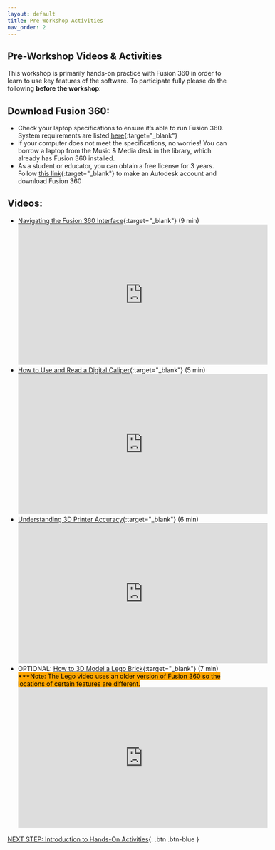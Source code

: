 ```yaml
---
layout: default
title: Pre-Workshop Activities
nav_order: 2
---
```

## Pre-Workshop Videos & Activities
This workshop is primarily hands-on practice with Fusion 360 in order to learn to use key features of the software. To participate fully please do the following **before the workshop**:

## Download Fusion 360:
-   Check your laptop specifications to ensure it’s able to run Fusion 360. System requirements are listed [here](https://autode.sk/2qg8ryB){:target="_blank"}
-   If your computer does not meet the specifications, no worries! You can borrow a laptop from the Music & Media desk in the library, which already has Fusion 360 installed.
-   As a student or educator, you can obtain a free license for 3 years. Follow [this link](https://bit.ly/2QvZKeb){:target="_blank"} to make an Autodesk account and download Fusion 360

## Videos:
-   [Navigating the Fusion 360 Interface](https://www.youtube.com/watch?v=sZwM87-nsYA){:target="_blank"} (9 min)<br>
    <iframe width="560" height="315" src="https://www.youtube.com/embed/sZwM87-nsYA" title="YouTube video player" frameborder="0" allow="accelerometer; autoplay; clipboard-write; encrypted-media; gyroscope; picture-in-picture" allowfullscreen></iframe>
-   [How to Use and Read a Digital Caliper](https://www.youtube.com/watch?v=4fBycE1dk0I){:target="_blank"} (5 min)<br>
    <iframe width="560" height="315" src="https://www.youtube.com/embed/4fBycE1dk0I" title="YouTube video player" frameborder="0" allow="accelerometer; autoplay; clipboard-write; encrypted-media; gyroscope; picture-in-picture" allowfullscreen></iframe>
-   [Understanding 3D Printer Accuracy](https://www.youtube.com/watch?v=lo3bZWNQp0w){:target="_blank"} (6 min)<br>
    <iframe width="560" height="315" src="https://www.youtube.com/embed/lo3bZWNQp0w" title="YouTube video player" frameborder="0" allow="accelerometer; autoplay; clipboard-write; encrypted-media; gyroscope; picture-in-picture" allowfullscreen></iframe>
-   OPTIONAL: [How to 3D Model a Lego Brick](https://www.youtube.com/watch?v=DrLOPJq_stc){:target="_blank"} (7 min)<br>
    <mark style="background-color:orange;">***Note: The Lego video uses an older version of Fusion 360 so the locations of certain features are different.</mark><br>
    <iframe width="560" height="315" src="https://www.youtube.com/embed/DrLOPJq_stc" title="YouTube video player" frameborder="0" allow="accelerometer; autoplay; clipboard-write; encrypted-media; gyroscope; picture-in-picture" allowfullscreen></iframe>

[NEXT STEP: Introduction to Hands-On Activities](activities-intro.html){: .btn .btn-blue }
